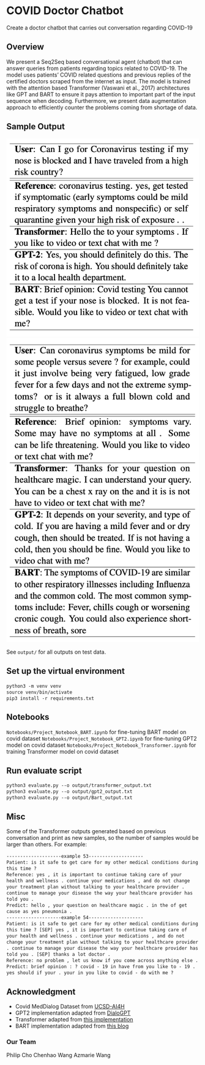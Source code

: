 # COVID Doctor Chatbot

Create a doctor chatbot that carries out conversation regarding COVID-19

## Overview

We present a Seq2Seq based conversational agent (chatbot) that can answer queries from patients regarding topics related to COVID-19. The model uses patients’ COVID related questions and previous replies of the certified doctors scraped from the internet as input. The model is trained with the attention based Transformer (Vaswani et al., 2017) architectures like GPT and BART to ensure it pays attention to important part of the input sequence when decoding. Furthermore, we present data augmentation approach to efficiently counter the problems coming from shortage of data.

## Sample Output
![](teaser/short.png) 
![](teaser/long.png) 

See `output/` for all outputs on test data.

## Set up the virtual environment

```
python3 -m venv venv
source venv/bin/activate
pip3 install -r requirements.txt
```

## Notebooks
`Notebooks/Project_Notebook_BART.ipynb` for fine-tuning BART model on covid dataset
`Notebooks/Project_Notebook_GPT2.ipynb` for fine-tuning GPT2 model on covid dataset
`Notebooks/Project_Notebook_Transformer.ipynb` for training Transformer model on covid dataset

## Run evaluate script

```
python3 evaluate.py --o output/transformer_output.txt 
python3 evaluate.py --o output/gpt2_output.txt 
python3 evaluate.py --o output/Bart_output.txt 

```

## Misc
Some of the Transformer outputs generated based on previous conversation and print as new samples, so the number of samples would be larger than others.
For example:
```
--------------------example 53--------------------
Patient: is it safe to get care for my other medical conditions during this time ?
Reference: yes , it is important to continue taking care of your health and wellness . continue your medications , and do not change your treatment plan without talking to your healthcare provider . continue to manage your disease the way your healthcare provider has told you .
Predict: hello , your question on healthcare magic . in the of get cause as yes pneumonia .
--------------------example 54--------------------
Patient: is it safe to get care for my other medical conditions during this time ? [SEP] yes , it is important to continue taking care of your health and wellness . continue your medications , and do not change your treatment plan without talking to your healthcare provider . continue to manage your disease the way your healthcare provider has told you . [SEP] thanks a lot doctor .
Reference: no problem , let us know if you come across anything else .
Predict: brief opinion : ? covid - 19 in have from you like to - 19 . yes should if your . your in you like to covid - do with me ?
```

## Acknowledgment
- Covid MedDialog Dataset from [UCSD-AI4H](https://github.com/UCSD-AI4H/COVID-Dialogue)
- GPT2 implementation adapted from [DialoGPT](https://github.com/microsoft/DialoGPT)
- Transformer adapted from [this implementation](https://github.com/UCSD-AI4H/Medical-Dialogue-System)
- BART implementation adapted from [this blog](https://towardsdatascience.com/bart-for-paraphrasing-with-simple-transformers-7c9ea3dfdd8c)

### Our Team
Philip Cho
Chenhao Wang
Azmarie Wang